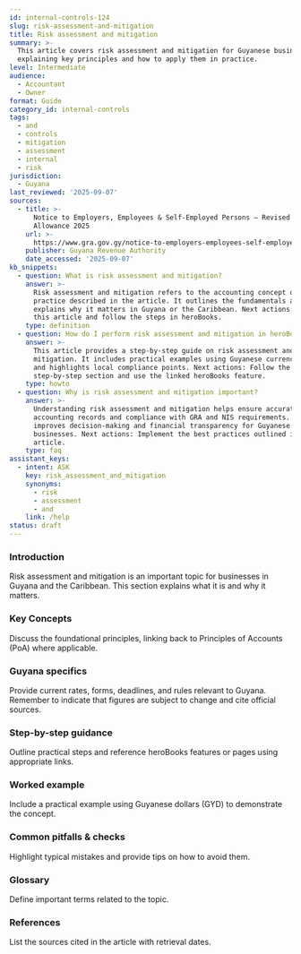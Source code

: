 ```yaml
---
id: internal-controls-124
slug: risk-assessment-and-mitigation
title: Risk assessment and mitigation
summary: >-
  This article covers risk assessment and mitigation for Guyanese businesses,
  explaining key principles and how to apply them in practice.
level: Intermediate
audience:
  - Accountant
  - Owner
format: Guide
category_id: internal-controls
tags:
  - and
  - controls
  - mitigation
  - assessment
  - internal
  - risk
jurisdiction:
  - Guyana
last_reviewed: '2025-09-07'
sources:
  - title: >-
      Notice to Employers, Employees & Self-Employed Persons – Revised Personal
      Allowance 2025
    url: >-
      https://www.gra.gov.gy/notice-to-employers-employees-self-employed-persons-revised-personal-allowance-and-deductions-for-income-tax-2025-copy/
    publisher: Guyana Revenue Authority
    date_accessed: '2025-09-07'
kb_snippets:
  - question: What is risk assessment and mitigation?
    answer: >-
      Risk assessment and mitigation refers to the accounting concept or
      practice described in the article. It outlines the fundamentals and
      explains why it matters in Guyana or the Caribbean. Next actions: Read
      this article and follow the steps in heroBooks.
    type: definition
  - question: How do I perform risk assessment and mitigation in heroBooks?
    answer: >-
      This article provides a step-by-step guide on risk assessment and
      mitigation. It includes practical examples using Guyanese currency (GYD)
      and highlights local compliance points. Next actions: Follow the
      step-by-step section and use the linked heroBooks feature.
    type: howto
  - question: Why is risk assessment and mitigation important?
    answer: >-
      Understanding risk assessment and mitigation helps ensure accurate
      accounting records and compliance with GRA and NIS requirements. It
      improves decision-making and financial transparency for Guyanese
      businesses. Next actions: Implement the best practices outlined in the
      article.
    type: faq
assistant_keys:
  - intent: ASK
    key: risk_assessment_and_mitigation
    synonyms:
      - risk
      - assessment
      - and
    link: /help
status: draft
---
```


### Introduction
Risk assessment and mitigation is an important topic for businesses in Guyana and the Caribbean. This section explains what it is and why it matters.

### Key Concepts
Discuss the foundational principles, linking back to Principles of Accounts (PoA) where applicable.

### Guyana specifics
Provide current rates, forms, deadlines, and rules relevant to Guyana. Remember to indicate that figures are subject to change and cite official sources.

### Step-by-step guidance
Outline practical steps and reference heroBooks features or pages using appropriate links.

### Worked example
Include a practical example using Guyanese dollars (GYD) to demonstrate the concept.

### Common pitfalls & checks
Highlight typical mistakes and provide tips on how to avoid them.

### Glossary
Define important terms related to the topic.

### References
List the sources cited in the article with retrieval dates.

